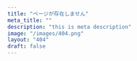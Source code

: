 ```yaml
---
title: "ページが存在しません"
meta_title: ""
description: "this is meta description"
image: "/images/404.png"
layout: "404"
draft: false
---
```

